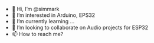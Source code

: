 - 👋 Hi, I’m @simmark
- 👀 I’m interested in Arduino, EPS32
- 🌱 I’m currently learning ...
- 💞️ I’m looking to collaborate on Audio projects for ESP32
- 📫 How to reach me? 

<!---
simmark/simmark is a ✨ special ✨ repository because its `README.md` (this file) appears on your GitHub profile.
You can click the Preview link to take a look at your changes.
--->

